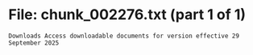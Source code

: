 ﻿# File: chunk_002276.txt (part 1 of 1)
```
Downloads Access downloadable documents for version effective 29 September 2025
```

